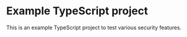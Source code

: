 # Example TypeScript project
This is an example TypeScript project to test various security features.
